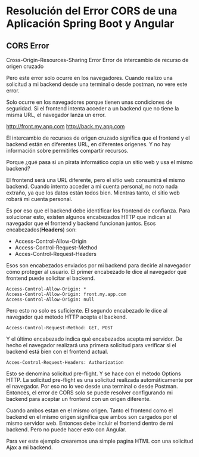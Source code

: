 # Resolución del Error CORS de una Aplicación Spring Boot y Angular

## CORS Error
Cross-Origin-Resources-Sharing Error
Error de intercambio de recurso de origen cruzado

Pero este error solo ocurre en los navegadores. Cuando realizo una solicitud a mi backend desde una terminal o desde postman, no vere este error.

Solo ocurre en los navegadores porque tienen unas condiciones de seguridad. Si el frontend intenta acceder a un backend que no tiene la misma URL, el navegador lanza un error.

http://front.my.app.com
http://back.my.app.com

El intercambio de recursos de origen cruzado significa que el frontend y el backend están en diferentes URL, en diferentes origenes. Y no hay información sobre permitirles compartir recursos.

Porque ¿qué pasa si un pirata informático copia un sitio web y usa el mismo backend?

El frontend será una URL diferente, pero el sitio web consumirá el mismo backend. Cuando intento acceder a mi cuenta personal, no noto nada extraño, ya que los datos están todos bien. Mientras tanto, el sitio web robará mi cuenta personal.

Es por eso que el backend debe identificar los frontend de confianza. Para solucionar esto, existen algunos encabezados HTTP que indican al navegador  que el frontend y backend funcionan juntos. Esos encabezados(**Headers**) son:

- Access-Control-Allow-Origin
- Access-Control-Request-Method
- Acces-Control-Request-Headers

Esos son encabezados enviados por mi backend para decirle al navegador cómo proteger al usuario. El primer encabezado le dice al navegador qué frontend puede solicitar el backend.

```
Access-Control-Allow-Origin: *
Access-Control-Allow-Origin: front.my.app.com
Access-Control-Allow-Origin: null
```

Pero esto no solo es suficiente. El segundo encabezado le dice al navegador qué método HTTP acepta el backend.

```
Access-Control-Request-Method: GET, POST
```

Y el último encabezado indica qué encabezados acepta mi servidor. De hecho el navegador realizará una primera solicitud para verificar si el backend está bien con el frontend actual.

```
Acces-Control-Request-Headers: Authorization
```

Esto se denomina solicitud pre-flight. Y se hace con el método Options HTTP. La solicitud pre-flight es una solicitud realizada automáticamente por el navegador. Por eso no lo veo desde una terminal o desde Postman. Entonces, el error de CORS solo se puede resolver configurando mi backend para aceptar un frontend con un origen diferente.

Cuando ambos estan en el mismo origen. Tanto el frontend como el backend en el mismo origen significa que ambos son cargados por el mismo servidor web. Entonces debe incluir el frontend dentro de mi backend. Pero no puede hacer esto con Angular.

Para ver este ejemplo crearemos una simple pagina HTML con una solicitud Ajax a mi backend.
